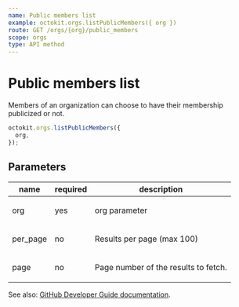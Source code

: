 ```yaml
---
name: Public members list
example: octokit.orgs.listPublicMembers({ org })
route: GET /orgs/{org}/public_members
scope: orgs
type: API method
---
```


# Public members list

Members of an organization can choose to have their membership publicized or not.

```js
octokit.orgs.listPublicMembers({
  org,
});
```

## Parameters

<table>
  <thead>
    <tr>
      <th>name</th>
      <th>required</th>
      <th>description</th>
    </tr>
  </thead>
  <tbody>
    <tr><td>org</td><td>yes</td><td>

org parameter

</td></tr>
<tr><td>per_page</td><td>no</td><td>

Results per page (max 100)

</td></tr>
<tr><td>page</td><td>no</td><td>

Page number of the results to fetch.

</td></tr>
  </tbody>
</table>

See also: [GitHub Developer Guide documentation](https://developer.github.com/v3/orgs/members/#public-members-list).
